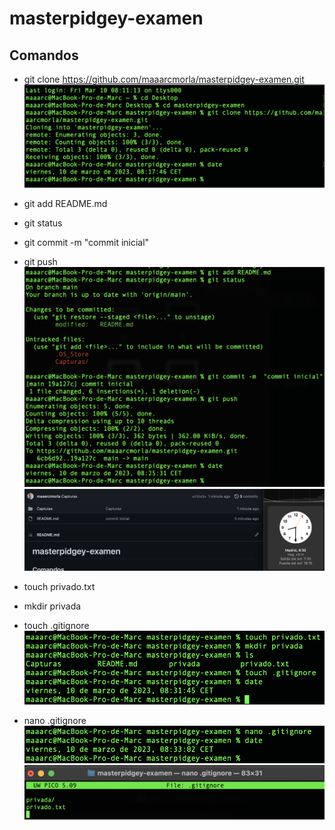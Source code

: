 # masterpidgey-examen

## Comandos
- git clone https://github.com/maaarcmorla/masterpidgey-examen.git
![captura](Capturas/1.png)

- git add README.md
- git status
- git commit -m "commit inicial"
- git push
![captura](Capturas/2.png)
![captura](Capturas/3.png)

- touch privado.txt
- mkdir privada
- touch .gitignore
![captura](Capturas/4.png)
- nano .gitignore
![captura](Capturas/5.png)
![captura](Capturas/6.png)

